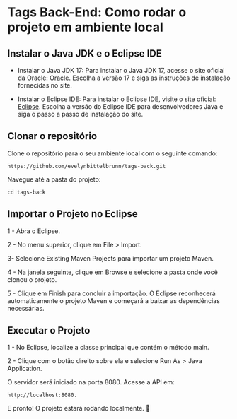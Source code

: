 # Tags Back-End: Como rodar o projeto em ambiente local

## Instalar o Java JDK e o Eclipse IDE

- Instalar o Java JDK 17: Para instalar o Java JDK 17, acesse o site oficial da Oracle: [Oracle](https://www.oracle.com/java/technologies/javase-jdk17-downloads.html). Escolha a versão 17 e siga as instruções de instalação fornecidas no site.

- Instalar o Eclipse IDE: Para instalar o Eclipse IDE, visite o site oficial: [Eclipse](https://www.eclipse.org/downloads/). Escolha a versão do Eclipse IDE para desenvolvedores Java e siga o passo a passo de instalação do site.

## Clonar o repositório

Clone o repositório para o seu ambiente local com o seguinte comando:

```
https://github.com/evelynbittelbrunn/tags-back.git
```

Navegue até a pasta do projeto:

```
cd tags-back
```

## Importar o Projeto no Eclipse

1 - Abra o Eclipse.

2 - No menu superior, clique em File > Import.

3- Selecione Existing Maven Projects para importar um projeto Maven.

4 - Na janela seguinte, clique em Browse e selecione a pasta onde você clonou o projeto.

5 - Clique em Finish para concluir a importação. O Eclipse reconhecerá automaticamente o projeto Maven e começará a baixar as dependências necessárias.

 ## Executar o Projeto

1 - No Eclipse, localize a classe principal que contém o método main.

2 - Clique com o botão direito sobre ela e selecione Run As > Java Application.

O servidor será iniciado na porta 8080. Acesse a API em:

```
http://localhost:8080.
```

E pronto! O projeto estará rodando localmente. 🌻
